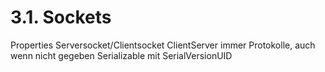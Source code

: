 # 3.1. Sockets
Properties
Serversocket/Clientsocket
ClientServer immer Protokolle, auch wenn nicht gegeben
Serializable mit SerialVersionUID
